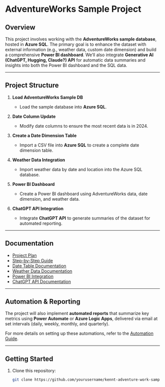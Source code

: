 # AdventureWorks Sample Project

## Overview

This project involves working with the **AdventureWorks sample database**, hosted in **Azure SQL**. The primary goal is to enhance the dataset with external information (e.g., weather data, custom date dimension) and build a comprehensive **Power BI dashboard**. We’ll also integrate **Generative AI (ChatGPT, Hugging, Claude?) API** for automatic data summaries and insights into both the Power BI dashboard and the SQL data.

---

## Project Structure

1. **Load AdventureWorks Sample DB**
   - Load the sample database into **Azure SQL**.
   
2. **Date Column Update**
   - Modify date columns to ensure the most recent data is in 2024.

3. **Create a Date Dimension Table**
   - Import a CSV file into **Azure SQL** to create a complete date dimension table.

4. **Weather Data Integration**
   - Import weather data by date and location into the Azure SQL database.

5. **Power BI Dashboard**
   - Create a Power BI dashboard using AdventureWorks data, date dimension, and weather data.

6. **ChatGPT API Integration**
   - Integrate **ChatGPT API** to generate summaries of the dataset for automated reporting.

---

## Documentation

- [Project Plan](dendron://your-vault/your-project-plan-link)
- [Step-by-Step Guide](dendron://your-vault/step-by-step-guide-link)
- [Date Table Documentation](dendron://your-vault/date-table-doc-link)
- [Weather Data Documentation](dendron://your-vault/weather-data-doc-link)
- [Power BI Integration](dendron://your-vault/power-bi-integration-doc-link)
- [ChatGPT API Documentation](dendron://your-vault/chatgpt-api-doc-link)

---

## Automation & Reporting

The project will also implement **automated reports** that summarize key metrics using **Power Automate** or **Azure Logic Apps**, delivered via email at set intervals (daily, weekly, monthly, and quarterly).

For more details on setting up these automations, refer to the [Automation Guide](dendron://your-vault/automation-guide-link).

---

## Getting Started

1. Clone this repository:
   ```bash
   git clone https://github.com/yourusername/kennt-adventure-work-sample.git
